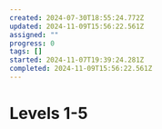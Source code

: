 ```yaml
---
created: 2024-07-30T18:55:24.772Z
updated: 2024-11-09T15:56:22.561Z
assigned: ""
progress: 0
tags: []
started: 2024-11-07T19:39:24.281Z
completed: 2024-11-09T15:56:22.561Z
---
```


# Levels 1-5
